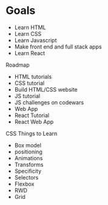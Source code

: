 # Goals

- Learn HTML
- Learn CSS
- Learn Javascript
- Make front end and full stack apps
- Learn React

Roadmap

- HTML tutorials
- CSS tutorial
- Build HTML/CSS website
- JS tutorial
- JS challenges on codewars
- Web App
- React Tutorial
- React Web App

CSS Things to Learn

- Box model
- positioning
- Animations
- Transforms
- Specificity
- Selectors
- Flexbox
- RWD
- Grid
